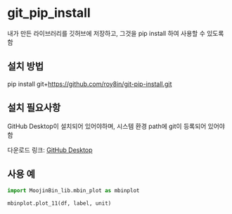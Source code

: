 # git_pip_install
내가 만든 라이브러리를 깃허브에 저장하고, 그것을 pip install 하여 사용할 수 있도록 함


## 설치 방법
pip install git+https://github.com/roy8in/git-pip-install.git

## 설치 필요사항
GitHub Desktop이 설치되어 있어야하며, 시스템 환경 path에 git이 등록되어 있어야함

다운로드 링크: [GitHub Desktop](https://desktop.github.com/)

## 사용 예
```python
import MoojinBin_lib.mbin_plot as mbinplot

mbinplot.plot_11(df, label, unit)
```

